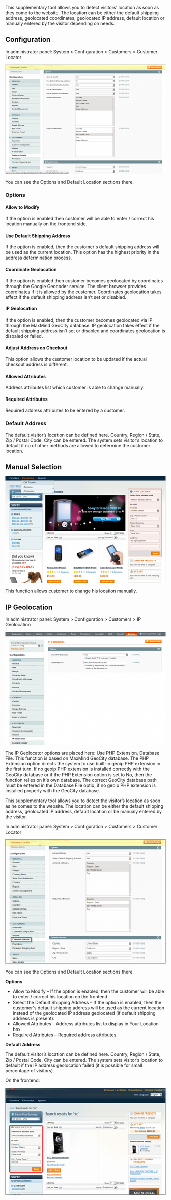 This supplementary tool allows you to detect visitors' location as soon as they come to the website. The location can be either the default shipping address, geolocated coordinates, geolocated IP address, default location or manualy entered by the visitor depending on needs.

## Configuration

In administrator panel: System > Configuration > Customers > Customer Locator

![Zones Manager - Customer Locator - Configuration](zone-customer-locator-configuration-700x478.png) 

You can see the Options and Default Location sections there.

### Options

#### Allow to Modify

If the option is enabled then customer will be able to enter / correct his location manually on the frontend side.

#### Use Default Shipping Address

If the option is enabled, then the customer's default shipping address will be used as the current location. This option has the highest priority in the address determination process.

#### Coordinate Geolocation

If the option is enabled then customer becomes geolocated by coordinates through the Google Geocoder service. The client browser provides coordinates if it is allowed by the customer. Coordinates geolocation takes effect if the default shipping address isn’t set or disabled.

#### IP Geolocation

If the option is enabled, then the customer becomes geolocated via IP through the MaxMind GeoCity database. IP geolocation takes effect if the default shipping address isn’t set or disabled and coordinates geolocation is disbaled or failed.

#### Adjust Address on Checkout

This option allows the customer location to be updated if the actual checkout address is different.

#### Allowed Attributes

Address attributes list which customer is able to change manually.

#### Required Attributes

Required address attributes to be entered by a customer.

### Default Address

The default visitor’s location can be defined here. Country, Region / State, Zip / Postal Code, City can be entered. The system sets visitor’s location to default if no of other methods are allowed to determine the customer location.

## Manual Selection

![Zones Manager - Customer Locator - Manual Selection](zone-customer-locator-manual-location-700x465.png) 

This function allows customer to change his location manually.

## IP Geolocation

In administrator panel: System > Configuration > Customers > IP Geolocation

![Zones Manager - Customer Locator - IP Geolocation](zone-customer-locator-ip-geolocation-700x493.png) 

The IP Geolocator options are placed here: Use PHP Extension, Database File. This function is based on MaxMind GeoCity database. The PHP Extension option directs the system to use built-in geoip PHP extension in the first turn. If no geoip PHP extension is installed correctly with the GeoCity database or if the PHP Extension option is set to No, then the function relies on it's own database. The correct GeoCity database path must be entered in the Database File optio, if no geoip PHP extension is installed properly with the GeoCity database.

This supplementary tool allows you to detect the visitor’s location as soon as he comes to the website. The location can be either the default shipping address, geolocated IP address, default location or be manualy entered by the visitor.

In administrator panel: System > Configuration > Customers > Customer Locator

![Customer Locator - Configuration - Customer Locator](customer-locator-configuration-customer-locator-700x543.png) 

You can see the Options and Default Location sections there.

**Options**

 - Allow to Modify – If the option is enabled, then the customer will be able to enter / correct his location on the frontend.
 - Select the Default Shipping Address – If the option is enabled, then the customer's default shipping address will be used as the current location instead of the geolocated IP address geolocated (if default shipping address is present).
 - Allowed Attributes – Address attributes list to display in Your Location box.
 - Required Attributes – Required address attributes.

**Default Address**

The default visitor’s location can be defined here. Country, Region / State, Zip / Postal Code, City can be entered. The system sets visitor’s location to default if the IP address geolocation failed (it is possible for small percentage of visitors).

On the frontend:

![Customer Locator - Products](customer-locator-products-700x468.png)


 
